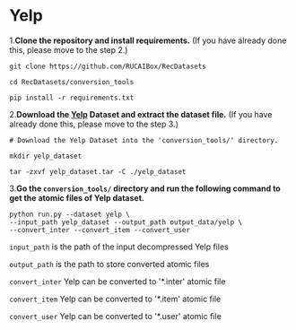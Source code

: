 # Yelp

1.**Clone the repository and install requirements.** 
(If you have already done this, please move to the step 2.)

```
git clone https://github.com/RUCAIBox/RecDatasets

cd RecDatasets/conversion_tools

pip install -r requirements.txt
```

2.**Download the [Yelp](https://www.yelp.com/dataset) Dataset and extract the dataset file.**
(If you have already done this, please move to the step 3.)

```
# Download the Yelp Dataset into the 'conversion_tools/' directory.

mkdir yelp_dataset

tar -zxvf yelp_dataset.tar -C ./yelp_dataset
```

3.**Go the ``conversion_tools/`` directory 
and run the following command to get the atomic files of Yelp dataset.**

```
python run.py --dataset yelp \ 
--input_path yelp_dataset --output_path output_data/yelp \
--convert_inter --convert_item --convert_user
```

`input_path` is the path of the input decompressed Yelp files

`output_path` is the path to store converted atomic files

 `convert_inter` Yelp can be converted to '*.inter' atomic file

`convert_item` Yelp can be converted to '*.item' atomic file

`convert_user` Yelp can be converted to '*.user' atomic file